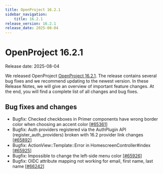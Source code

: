 ```yaml
---
title: OpenProject 16.2.1
sidebar_navigation:
    title: 16.2.1
release_version: 16.2.1
release_date: 2025-08-04
---
```


# OpenProject 16.2.1

Release date: 2025-08-04

We released OpenProject [OpenProject 16.2.1](https://community.openproject.org/versions/2212).
The release contains several bug fixes and we recommend updating to the newest version.
In these Release Notes, we will give an overview of important feature changes.
At the end, you will find a complete list of all changes and bug fixes.

<!--more-->

## Bug fixes and changes

<!-- Warning: Anything within the below lines will be automatically removed by the release script -->
<!-- BEGIN AUTOMATED SECTION -->

- Bugfix: Checked checkboxes in Primer components have wrong border color when choosing an accent color \[[#65361](https://community.openproject.org/wp/65361)\]
- Bugfix: Auth providers registered via the AuthPlugin API (register\_auth\_providers) broken with 16.2 provider link changes \[[#65892](https://community.openproject.org/wp/65892)\]
- Bugfix: ActionView::Template::Error in HomescreenController#index \[[#65925](https://community.openproject.org/wp/65925)\]
- Bugfix: Impossible to change the left-side menu color \[[#65926](https://community.openproject.org/wp/65926)\]
- Bugfix: OIDC attribute mapping not working for email, first name, last name \[[#66242](https://community.openproject.org/wp/66242)\]

<!-- END AUTOMATED SECTION -->
<!-- Warning: Anything above this line will be automatically removed by the release script -->
